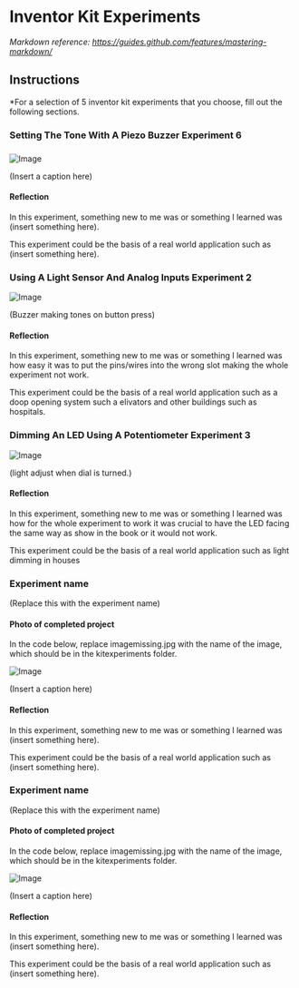 # Inventor Kit Experiments

*Markdown reference: https://guides.github.com/features/mastering-markdown/*

## Instructions ##

*For a selection of 5 inventor kit experiments that you choose, fill out the following sections.

### Setting The Tone With A Piezo Buzzer Experiment 6
 ###


![Image](IMG_6847.jpg)

(Insert a caption here)

#### Reflection ####

In this experiment, something new to me was or something I learned was (insert something here).

This experiment could be the basis of a real world application such as (insert something here).

### Using A Light Sensor And Analog Inputs Experiment 2 ###

![Image](IMG_6850.jpg)


(Buzzer making tones on button press)

#### Reflection ####

In this experiment, something new to me was or something I learned was how easy it was to put the pins/wires into the wrong slot making the whole experiment not work.

This experiment could be the basis of a real world application such as a doop opening system such a elivators and other buildings such as hospitals.


### Dimming An LED Using A Potentiometer Experiment 3 ###

![Image](IMG_6848.jpg)

(light adjust when dial is turned.)

#### Reflection ####

In this experiment, something new to me was or something I learned was how for the whole experiment to work it was crucial to have the LED facing the same way as show in the book or it would not work.

This experiment could be the basis of a real world application such as light dimming in houses

### Experiment name ###

(Replace this with the experiment name)

#### Photo of completed project ####
In the code below, replace imagemissing.jpg with the name of the image, which should be in the kitexperiments folder.

![Image](IMG_6849.jpg)

(Insert a caption here)

#### Reflection ####

In this experiment, something new to me was or something I learned was (insert something here).

This experiment could be the basis of a real world application such as (insert something here).

### Experiment name ###

(Replace this with the experiment name)

#### Photo of completed project ####
In the code below, replace imagemissing.jpg with the name of the image, which should be in the kitexperiments folder.

![Image](IMG_6846.jpg)

(Insert a caption here)

#### Reflection ####

In this experiment, something new to me was or something I learned was (insert something here).

This experiment could be the basis of a real world application such as (insert something here).

